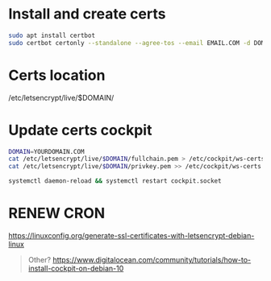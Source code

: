 # Install and create certs
```bash
sudo apt install certbot
sudo certbot certonly --standalone --agree-tos --email EMAIL.COM -d DOMAIN.COM
``` 

# Certs location
/etc/letsencrypt/live/$DOMAIN/


# Update certs cockpit
```bash
DOMAIN=YOURDOMAIN.COM
cat /etc/letsencrypt/live/$DOMAIN/fullchain.pem > /etc/cockpit/ws-certs.d/1-my-cert.cert
cat /etc/letsencrypt/live/$DOMAIN/privkey.pem >> /etc/cockpit/ws-certs.d/1-my-cert.cert

systemctl daemon-reload && systemctl restart cockpit.socket
```
# RENEW CRON

https://linuxconfig.org/generate-ssl-certificates-with-letsencrypt-debian-linux





> Other? https://www.digitalocean.com/community/tutorials/how-to-install-cockpit-on-debian-10
